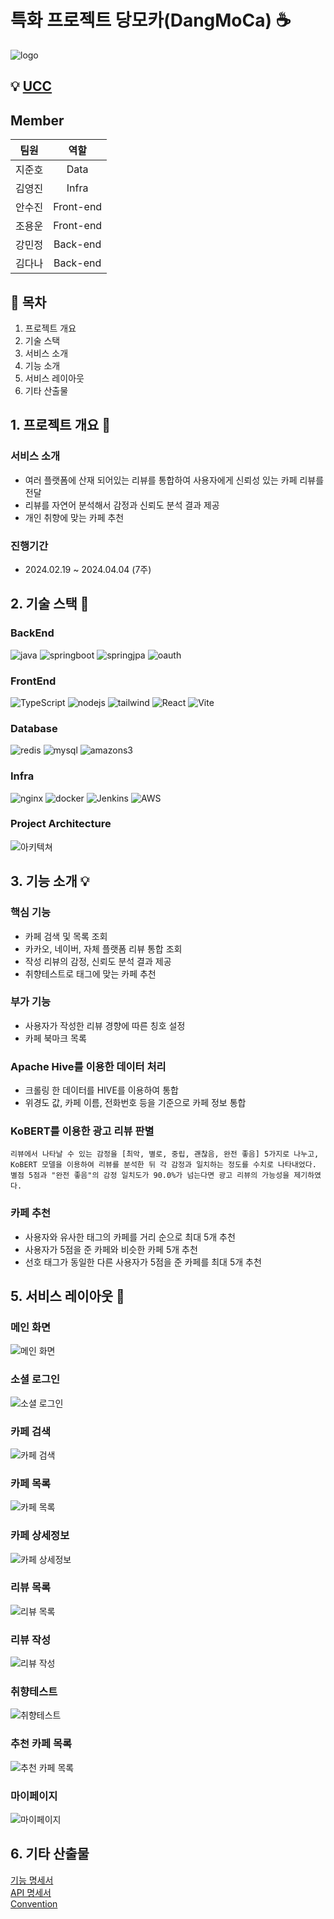 # 특화 프로젝트 당모카(DangMoCa) :coffee:
![logo](img/cafe-alt.png)

## 💡 [UCC](https://www.youtube.com/watch?v=xqPXstnd1_g)

## Member
| 팀원   |      역할       |
| :---: | :---: | 
| 지준호 | Data |
| 김영진 | Infra |  
| 안수진 | Front-end | 
| 조용운 | Front-end | 
| 강민정 | Back-end |  
| 김다나 | Back-end | 

## 🚩 목차
1. 프로젝트 개요
2. 기술 스택
3. 서비스 소개
4. 기능 소개
5. 서비스 레이아웃
6. 기타 산출물

## 1. 프로젝트 개요 📑

### 서비스 소개
- 여러 플랫폼에 산재 되어있는 리뷰를 통합하여 사용자에게 신뢰성 있는 카페 리뷰를 전달
- 리뷰를 자연어 분석해서 감정과 신뢰도 분석 결과 제공
- 개인 취향에 맞는 카페 추천

### 진행기간 
- 2024.02.19 ~ 2024.04.04 (7주)

## 2. 기술 스택  🔨

### BackEnd
![java](https://img.shields.io/badge/Java-007396?style=for-the-badge)
![springboot](https://img.shields.io/badge/spring%20boot-6DB33F?style=for-the-badge&logo=springboot&logoColor=white)
![springjpa](https://img.shields.io/badge/spring%20jpa-6DB33F?style=for-the-badge&logo=Spring&logoColor=white)
![oauth](https://img.shields.io/badge/oauth-000000?style=for-the-badge&logo=oauth&logoColor=white)
### FrontEnd
![TypeScript](https://img.shields.io/badge/typescript-%23007ACC.svg?style=for-the-badge&logo=typescript&logoColor=white)
![nodejs](https://img.shields.io/badge/nodejs-3C873A?style=for-the-badge&logo=node.js&logoColor=white)
![tailwind](https://img.shields.io/badge/tailwind-06B6D4?style=for-the-badge&logo=tailwindcss&logoColor=white)
![React](https://img.shields.io/badge/react-%2320232a.svg?style=for-the-badge&logo=react&logoColor=%2361DAFB)
![Vite](https://img.shields.io/badge/vite-%23646CFF.svg?style=for-the-badge&logo=vite&logoColor=white)
### Database
![redis](https://img.shields.io/badge/redis-DC382D?style=for-the-badge&logo=redis&logoColor=white)
![mysql](https://img.shields.io/badge/mysql-4479A1?style=for-the-badge&logo=mysql&logoColor=white)
![amazons3](https://img.shields.io/badge/amazon%20s3-569A31?style=for-the-badge&logo=amazons3&logoColor=white)
### Infra
![nginx](https://img.shields.io/badge/nginx-009639?style=for-the-badge&logo=nginx&logoColor=white)
![docker](https://img.shields.io/badge/docker-2496ED?style=for-the-badge&logo=docker&logoColor=white)
![Jenkins](https://img.shields.io/badge/jenkins-%232C5263.svg?style=for-the-badge&logo=jenkins&logoColor=white)   ![AWS](https://img.shields.io/badge/AWS-%23FF9900.svg?style=for-the-badge&logo=amazon-aws&logoColor=white)
###  Project Architecture
![아키텍쳐](img/architecture.png)

## 3. 기능 소개 💡

### 핵심 기능
- 카페 검색 및 목록 조회
- 카카오, 네이버, 자체 플랫폼 리뷰 통합 조회
- 작성 리뷰의 감정, 신뢰도 분석 결과 제공
- 취향테스트로 태그에 맞는 카페 추천
### 부가 기능
- 사용자가 작성한 리뷰 경향에 따른 칭호 설정
- 카페 북마크 목록
###  Apache Hive를 이용한 데이터 처리
- 크롤링 한 데이터를 HIVE를 이용하여 통합
- 위경도 값, 카페 이름, 전화번호 등을 기준으로 카페 정보 통합

###  KoBERT를 이용한 광고 리뷰 판별
```text
리뷰에서 나타날 수 있는 감정을 [최악, 별로, 중립, 괜찮음, 완전 좋음] 5가지로 나누고, 
KoBERT 모델을 이용하여 리뷰를 분석한 뒤 각 감정과 일치하는 정도를 수치로 나타내었다.
별점 5점과 "완전 좋음"의 감정 일치도가 90.0%가 넘는다면 광고 리뷰의 가능성을 제기하였다.

```

<!--
####  칭호 부여
- 별점을 준 개수에 따라 적절한 칭호 부여

| 별점 \ 리뷰 개수 | 10 | 20 | 30 |
| :---: | :---: | :---: | :---: |
| 1 | 깐깐한 커피콩 | 무덤덤한 커피콩 | 행복한 커피콩 |
| 3 | 깐깐한 커피열매 | 무덤덤한 커피열매 | 행복한 커피열매 |
| 5 | 깐깐한 커피원두 | 무덤덤한 커피원두 | 행복한 커피원두 |
-->

###  카페 추천
- 사용자와 유사한 태그의 카페를 거리 순으로 최대 5개 추천
- 사용자가 5점을 준 카페와 비슷한 카페 5개 추천
- 선호 태그가 동일한 다른 사용자가 5점을 준 카페를 최대 5개 추천

## 5. 서비스 레이아웃 :page_facing_up:

### 메인 화면
![메인 화면](img/main_page.jpg)
### 소셜 로그인
![소셜 로그인](img/login.png)
### 카페 검색
![카페 검색](img/search.png)
### 카페 목록
![카페 목록](img/list.png)
### 카페 상세정보
![카페 상세정보](img/detail.jpg)
### 리뷰 목록
![리뷰 목록](img/review.jpg)
### 리뷰 작성
![리뷰 작성](img/reviewwrite.png)
### 취향테스트
![취향테스트](img/cafetest.jpg)
### 추천 카페 목록
![추천 카페 목록](img/caferecommend.png)
### 마이페이지
![마이페이지](img/mypage.jpg)

## 6. 기타 산출물
[기능 명세서](https://glaze-torta-a5b.notion.site/e69f07c5d5c94f8cafab8b5e6bc19492?pvs=74)   
[API 명세서](https://glaze-torta-a5b.notion.site/API-05d4a20859d345bbb799a390e315ecc5)   
[Convention](https://glaze-torta-a5b.notion.site/5cc47c3b9af341bea2659afb576e3202)   